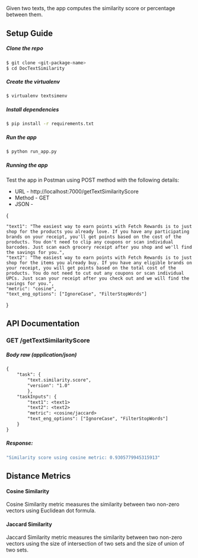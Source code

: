 
## <Project Name>

Given two texts, the app computes the similarity score or percentage between them.

## Setup Guide

##### Clone the repo

```bash
$ git clone <git-package-name>
$ cd DocTextSimilarity
```


##### Create the virtualenv
```bash
$ virtualenv textsimenv
```

##### Install dependencies
```bash
$ pip install -r requirements.txt
```

##### Run the app
```bash
$ python run_app.py
```

##### Running the app

Test the app in Postman using POST method with the following details:

* URL - http://localhost:7000/getTextSimilarityScore
* Method - GET
* JSON - 

{

	"text1": "The easiest way to earn points with Fetch Rewards is to just shop for the products you already love. If you have any participating brands on your receipt, you'll get points based on the cost of the products. You don't need to clip any coupons or scan individual barcodes. Just scan each grocery receipt after you shop and we'll find the savings for you.",
	"text2": "The easiest way to earn points with Fetch Rewards is to just shop for the items you already buy. If you have any eligible brands on your receipt, you will get points based on the total cost of the products. You do not need to cut out any coupons or scan individual UPCs. Just scan your receipt after you check out and we will find the savings for you.",
	"metric": "cosine",
	"text_eng_options": ["IgnoreCase", "FilterStopWords"]
}

## API Documentation

### GET /getTextSimilarityScore

##### Body raw (application/json)

```rest
{
    "task": {
        "text.similarity.score",
        "version": "1.0"
        },
    "taskInputs": {
        "text1": <text1>
        "text2": <text2>
        "metric": <cosine/jaccard>
        "text_eng_options": ["IgnoreCase", "FilterStopWords"]
    }
}
```

##### Response:
```bash
"Similarity score using cosine metric: 0.9305779945315913"
```

## Distance Metrics

#### Cosine Similarity

Cosine Similarity metric measures the similarity between two non-zero vectors using Euclidean dot formula.

#### Jaccard Similarity

Jaccard Similarity metric measures the similarity between two non-zero vectors using the size of intersection of two sets and the size of union of two sets.
